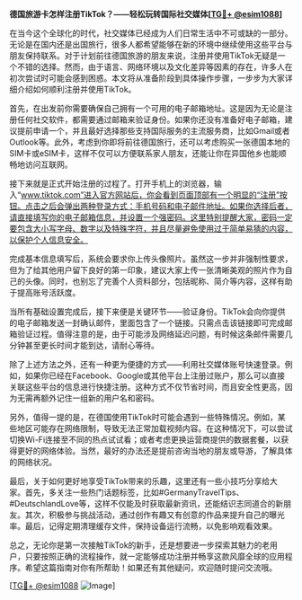 **德国旅游卡怎样注册TikTok？——轻松玩转国际社交媒体[[TG💪+ @esim1088](https://t.me/s/esim1088)]**

在当今这个全球化的时代，社交媒体已经成为人们日常生活中不可或缺的一部分。无论是在国内还是出国旅行，很多人都希望能够在新的环境中继续使用这些平台与朋友保持联系。对于计划前往德国旅游的朋友来说，注册并使用TikTok无疑是一个不错的选择。然而，由于语言、网络环境以及文化差异等因素的存在，许多人在初次尝试时可能会感到困惑。本文将从准备阶段到具体操作步骤，一步步为大家详细介绍如何顺利注册并使用TikTok。

首先，在出发前你需要确保自己拥有一个可用的电子邮箱地址。这是因为无论是注册任何社交软件，都需要通过邮箱来验证身份。如果你还没有准备好电子邮箱，建议提前申请一个，并且最好选择那些支持国际服务的主流服务商，比如Gmail或者Outlook等。此外，考虑到你即将前往德国旅行，还可以考虑购买一张德国本地的SIM卡或eSIM卡，这样不仅可以方便联系家人朋友，还能让你在异国他乡也能顺畅地访问互联网。

接下来就是正式开始注册的过程了。打开手机上的浏览器，输入“www.tiktok.com”进入官方网站后，你会看到页面顶部有一个明显的“注册”按钮。点击之后会弹出两种登录方式：手机号码和电子邮件地址。如果你选择后者，请直接填写你的电子邮箱信息，并设置一个强密码。这里特别提醒大家，密码一定要包含大小写字母、数字以及特殊字符，并且尽量避免使用过于简单易猜的内容，以保护个人信息安全。

完成基本信息填写后，系统会要求你上传头像照片。虽然这一步并非强制性要求，但为了给其他用户留下良好的第一印象，建议大家上传一张清晰美观的照片作为自己的头像。同时，也别忘了完善个人资料部分，包括昵称、简介等内容，这样有助于提高账号活跃度。

当所有基础设置完成后，接下来便是关键环节——验证身份。TikTok会向你提供的电子邮箱发送一封确认邮件，里面包含了一个链接。只需点击该链接即可完成邮箱验证过程。值得注意的是，由于可能涉及网络延迟问题，有时候这条邮件需要几分钟甚至更长时间才能到达，请耐心等待。

除了上述方法之外，还有一种更为便捷的方式——利用社交媒体账号快速登录。例如，如果你已经在Facebook、Google或其他平台上注册过账户，那么可以直接关联这些平台的信息进行快捷注册。这种方式不仅节省时间，而且安全性更高，因为无需再额外记住一组新的用户名和密码。

另外，值得一提的是，在德国使用TikTok时可能会遇到一些特殊情况。例如，某些地区可能存在网络限制，导致无法正常加载视频内容。在这种情况下，可以尝试切换Wi-Fi连接至不同的热点试试看；或者考虑更换运营商提供的数据套餐，以获得更好的网络体验。当然，最好的办法还是提前咨询当地的朋友或导游，了解具体的网络状况。

最后，关于如何更好地享受TikTok带来的乐趣，这里还有一些小技巧分享给大家。首先，多关注一些热门话题标签，比如#GermanyTravelTips、#DeutschlandLove等，这样不仅能及时获取最新资讯，还能结识志同道合的新朋友。其次，积极参与挑战活动，通过创作有趣又有创意的作品来提升自己的曝光率。最后，记得定期清理缓存文件，保持设备运行流畅，以免影响观看效果。

总之，无论你是第一次接触TikTok的新手，还是想要进一步探索其魅力的老用户，只要按照正确的流程操作，就一定能够成功注册并畅享这款风靡全球的应用程序。希望这篇指南对你有所帮助！如果还有其他疑问，欢迎随时提问交流哦。

[[TG💪+ @esim1088](https://t.me/s/esim1088) ![Image](https://i.postimg.cc/4NQfJmqS/Snipaste-2025-05-13-00-14-12.png)]